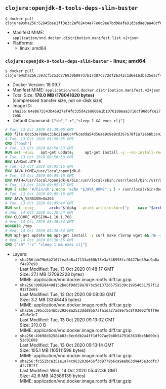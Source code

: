 ## `clojure:openjdk-8-tools-deps-slim-buster`

```console
$ docker pull clojure@sha256:62845bee1ff3e3c2af024c4a77e0c9ee7bd98afa91d3adae0aa40cf071975a69
```

-	Manifest MIME: `application/vnd.docker.distribution.manifest.list.v2+json`
-	Platforms:
	-	linux; amd64

### `clojure:openjdk-8-tools-deps-slim-buster` - linux; amd64

```console
$ docker pull clojure@sha256:593cf5253c276930b997d7b17d87c272df26342c1d6e163ba35ea7f43899fe82
```

-	Docker Version: 18.09.7
-	Manifest MIME: `application/vnd.docker.distribution.manifest.v2+json`
-	Total Size: **178.0 MB (178041620 bytes)**  
	(compressed transfer size, not on-disk size)
-	Image ID: `sha256:84e8675543b46927af4fd335d4268606e1b1070188eaa3716cf90d6fce272e5b`
-	Default Command: `["sh","-c","sleep 1 && exec clj"]`

```dockerfile
# Tue, 13 Oct 2020 01:39:05 GMT
ADD file:0dc53e7886c35bc21ae6c4f6cedda54d56ae9c9e9cd367678f1a72e68b3c43d4 in / 
# Tue, 13 Oct 2020 01:39:05 GMT
CMD ["bash"]
# Tue, 13 Oct 2020 08:58:53 GMT
RUN set -eux; 	apt-get update; 	apt-get install -y --no-install-recommends 		ca-certificates p11-kit 	; 	rm -rf /var/lib/apt/lists/*
# Tue, 13 Oct 2020 08:58:53 GMT
ENV LANG=C.UTF-8
# Tue, 13 Oct 2020 09:05:16 GMT
ENV JAVA_HOME=/usr/local/openjdk-8
# Tue, 13 Oct 2020 09:05:16 GMT
ENV PATH=/usr/local/openjdk-8/bin:/usr/local/sbin:/usr/local/bin:/usr/sbin:/usr/bin:/sbin:/bin
# Tue, 13 Oct 2020 09:05:17 GMT
RUN { echo '#/bin/sh'; echo 'echo "$JAVA_HOME"'; } > /usr/local/bin/docker-java-home && chmod +x /usr/local/bin/docker-java-home && [ "$JAVA_HOME" = "$(docker-java-home)" ]
# Tue, 13 Oct 2020 09:05:18 GMT
ENV JAVA_VERSION=8u265
# Tue, 13 Oct 2020 09:05:44 GMT
RUN set -eux; 		arch="$(dpkg --print-architecture)"; 	case "$arch" in 		amd64 | i386:x86-64) downloadUrl=https://github.com/AdoptOpenJDK/openjdk8-upstream-binaries/releases/download/jdk8u265-b01/OpenJDK8U-jdk_x64_linux_8u265b01.tar.gz ;; 		*) echo >&2 "error: unsupported architecture: '$arch'"; exit 1 ;; 	esac; 		savedAptMark="$(apt-mark showmanual)"; 	apt-get update; 	apt-get install -y --no-install-recommends 		dirmngr 		gnupg 		wget 	; 	rm -rf /var/lib/apt/lists/*; 		wget -O openjdk.tgz.asc "$downloadUrl.sign"; 	wget -O openjdk.tgz "$downloadUrl" --progress=dot:giga; 		export GNUPGHOME="$(mktemp -d)"; 	gpg --batch --keyserver ha.pool.sks-keyservers.net --keyserver-options no-self-sigs-only --recv-keys CA5F11C6CE22644D42C6AC4492EF8D39DC13168F; 	gpg --batch --keyserver ha.pool.sks-keyservers.net --recv-keys EAC843EBD3EFDB98CC772FADA5CD6035332FA671; 	gpg --batch --list-sigs --keyid-format 0xLONG CA5F11C6CE22644D42C6AC4492EF8D39DC13168F 		| tee /dev/stderr 		| grep '0xA5CD6035332FA671' 		| grep 'Andrew Haley'; 	gpg --batch --verify openjdk.tgz.asc openjdk.tgz; 	gpgconf --kill all; 	rm -rf "$GNUPGHOME"; 		mkdir -p "$JAVA_HOME"; 	tar --extract 		--file openjdk.tgz 		--directory "$JAVA_HOME" 		--strip-components 1 		--no-same-owner 	; 	rm openjdk.tgz*; 			apt-mark auto '.*' > /dev/null; 	[ -z "$savedAptMark" ] || apt-mark manual $savedAptMark > /dev/null; 	apt-get purge -y --auto-remove -o APT::AutoRemove::RecommendsImportant=false; 		{ 		echo '#!/usr/bin/env bash'; 		echo 'set -Eeuo pipefail'; 		echo 'if ! [ -d "$JAVA_HOME" ]; then echo >&2 "error: missing JAVA_HOME environment variable"; exit 1; fi'; 		echo 'cacertsFile=; for f in "$JAVA_HOME/lib/security/cacerts" "$JAVA_HOME/jre/lib/security/cacerts"; do if [ -e "$f" ]; then cacertsFile="$f"; break; fi; done'; 		echo 'if [ -z "$cacertsFile" ] || ! [ -f "$cacertsFile" ]; then echo >&2 "error: failed to find cacerts file in $JAVA_HOME"; exit 1; fi'; 		echo 'trust extract --overwrite --format=java-cacerts --filter=ca-anchors --purpose=server-auth "$cacertsFile"'; 	} > /etc/ca-certificates/update.d/docker-openjdk; 	chmod +x /etc/ca-certificates/update.d/docker-openjdk; 	/etc/ca-certificates/update.d/docker-openjdk; 		find "$JAVA_HOME/lib" -name '*.so' -exec dirname '{}' ';' | sort -u > /etc/ld.so.conf.d/docker-openjdk.conf; 	ldconfig; 		javac -version; 	java -version
# Wed, 14 Oct 2020 05:30:34 GMT
ENV CLOJURE_VERSION=1.10.1.708
# Wed, 14 Oct 2020 05:30:34 GMT
WORKDIR /tmp
# Wed, 14 Oct 2020 05:30:54 GMT
RUN apt-get update && apt-get install -y curl make rlwrap wget && rm -rf /var/lib/apt/lists/* && wget https://download.clojure.org/install/linux-install-$CLOJURE_VERSION.sh && sha256sum linux-install-$CLOJURE_VERSION.sh && echo "85fad516929439f07905504dbd8fdf7d0064e9dd9ed5b4869db65d591cd02e2c *linux-install-$CLOJURE_VERSION.sh" | sha256sum -c - && chmod +x linux-install-$CLOJURE_VERSION.sh && ./linux-install-$CLOJURE_VERSION.sh && clojure -e "(clojure-version)" && apt-get purge -y --auto-remove curl wget
# Wed, 14 Oct 2020 05:30:55 GMT
CMD ["sh" "-c" "sleep 1 && exec clj"]
```

-	Layers:
	-	`sha256:bb79b6b2107fea8e8a47133a660b78e3a546998fcf0427be39ac9a0af4a97e90`  
		Last Modified: Tue, 13 Oct 2020 01:48:17 GMT  
		Size: 27.1 MB (27092228 bytes)  
		MIME: application/vnd.docker.image.rootfs.diff.tar.gzip
	-	`sha256:00028440d132be6f9dd59a787bc5d1372d575a539c19954651757f12912f2e65`  
		Last Modified: Tue, 13 Oct 2020 09:08:08 GMT  
		Size: 3.2 MB (3248445 bytes)  
		MIME: application/vnd.docker.image.rootfs.diff.tar.gzip
	-	`sha256:395ccbb4bb529268a2523ddd8bb7afa1da27ad8e75c8f93002f0ff9ea2b6e1e7`  
		Last Modified: Tue, 13 Oct 2020 09:13:02 GMT  
		Size: 210.0 B  
		MIME: application/vnd.docker.image.rootfs.diff.tar.gzip
	-	`sha256:49698d82584b03c8ec6db2a4ff1df97ae9b0b5479163633be5b809c152d01608`  
		Last Modified: Tue, 13 Oct 2020 09:13:14 GMT  
		Size: 105.1 MB (105111598 bytes)  
		MIME: application/vnd.docker.image.rootfs.diff.tar.gzip
	-	`sha256:fc552bca351e1a74c9032838456f3d9779b6ca9eeb63d4445e3cdfc7dfc70f77`  
		Last Modified: Wed, 14 Oct 2020 05:42:36 GMT  
		Size: 42.6 MB (42589139 bytes)  
		MIME: application/vnd.docker.image.rootfs.diff.tar.gzip
